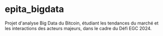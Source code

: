 # epita_bigdata
Projet d'analyse Big Data du Bitcoin, étudiant les tendances du marché et les interactions des acteurs majeurs, dans le cadre du Défi EGC 2024.
